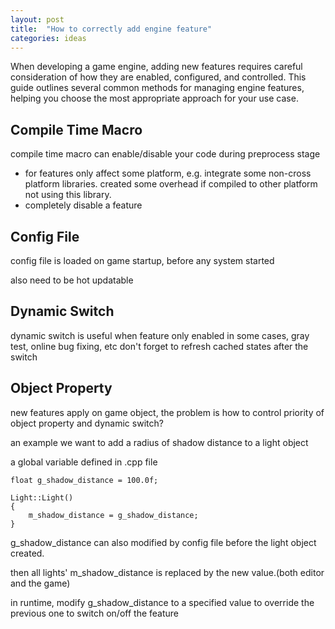 ```yaml
---
layout: post
title:  "How to correctly add engine feature"
categories: ideas
---
```


When developing a game engine, adding new features requires careful consideration of how they are enabled, configured, and controlled. This guide outlines several common methods for managing engine features, helping you choose the most appropriate approach for your use case.

## Compile Time Macro

compile time macro can enable/disable your code during preprocess stage

- for features only affect some platform, e.g.  integrate some non-cross platform libraries. created some overhead if compiled to other platform not using this library.
- completely disable a feature

## Config File

config file is loaded on game startup, before any system started

also need to be hot updatable

## Dynamic Switch

dynamic switch is useful when feature only enabled in some cases, gray test, online bug fixing, etc
don't forget to refresh cached states after the switch

## Object Property

new features apply on game object, the problem is how to control priority of object property and dynamic switch?

an example we want to add a radius of shadow distance to a light object

a global variable defined in .cpp file

```
float g_shadow_distance = 100.0f;
```

```
Light::Light() 
{
    m_shadow_distance = g_shadow_distance;
}
```

g_shadow_distance can also modified by config file before the light object created.

then all lights' m_shadow_distance is replaced by the new value.(both editor and the game)

in runtime, modify g_shadow_distance to a specified value to override the previous one to switch on/off the feature 



